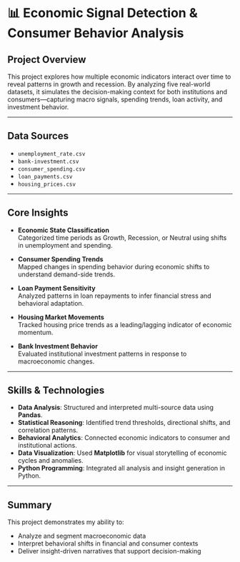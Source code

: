 # 📊 Economic Signal Detection & Consumer Behavior Analysis

## Project Overview
This project explores how multiple economic indicators interact over time to reveal patterns in growth and recession. By analyzing five real-world datasets, it simulates the decision-making context for both institutions and consumers—capturing macro signals, spending trends, loan activity, and investment behavior.

---

## Data Sources
- `unemployment_rate.csv`
- `bank-investment.csv`
- `consumer_spending.csv`
- `loan_payments.csv`
- `housing_prices.csv`

---

## Core Insights

- **Economic State Classification**  
  Categorized time periods as Growth, Recession, or Neutral using shifts in unemployment and spending.

- **Consumer Spending Trends**  
  Mapped changes in spending behavior during economic shifts to understand demand-side trends.

- **Loan Payment Sensitivity**  
  Analyzed patterns in loan repayments to infer financial stress and behavioral adaptation.

- **Housing Market Movements**  
  Tracked housing price trends as a leading/lagging indicator of economic momentum.

- **Bank Investment Behavior**  
  Evaluated institutional investment patterns in response to macroeconomic changes.

---

## Skills & Technologies

- **Data Analysis**: Structured and interpreted multi-source data using **Pandas**.
- **Statistical Reasoning**: Identified trend thresholds, directional shifts, and correlation patterns.
- **Behavioral Analytics**: Connected economic indicators to consumer and institutional actions.
- **Data Visualization**: Used **Matplotlib** for visual storytelling of economic cycles and anomalies.
- **Python Programming**: Integrated all analysis and insight generation in Python.


---

## Summary
This project demonstrates my ability to:
- Analyze and segment macroeconomic data
- Interpret behavioral shifts in financial and consumer contexts
- Deliver insight-driven narratives that support decision-making
